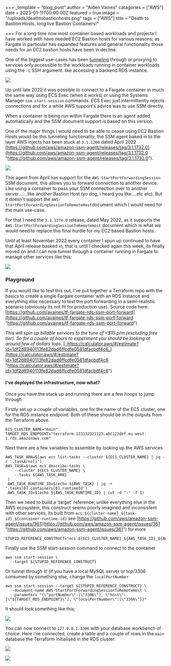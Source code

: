 +++
_template = "blog_post"
author = "Aiden Vaines"
catagories = ["AWS"]
date = 2023-01-11T00:00:00Z
featured = true
image = "/uploads/deathtobastionhosts.png"
tags = ["AWS"]
title = "Death to Bastion Hosts, long live Bastion Containers!"

+++
For a long time now most container based workloads and projects I have worked with have needed EC2 Bastion hosts for various reasons; as Fargate in particular has expanded features and general functionality those needs for an EC2 bastion hosts have been in decline.

One of the biggest use-cases has been [tunneling](https://www.ssh.com/academy/ssh/tunneling) through or proxying to services only accessible to the workloads running in container workloads using the `-L` SSH argument. like accessing a backend RDS instance.

![](/uploads/bastion-containers7.png)

Up until late 2022 it was possible to connect to a Fargate container in much the same way using ECS Exec (when it works) or using the Systems Manager `ssm start-session` commands. ECS Exec just intermittently rejects connections and for a while AWS support's advice was to use SSM directly.

When a container is being run within Fargate there is an agent added automatically and the SSM document support is based on this version.

One of the major things I would need to be able to cease using EC2 Bastion Hosts would be this tunneling functionality, the SSM agent baked in to the layer AWS injects has been stuck at `3.1.1260` dated April 2022 [https://github.com/aws/amazon-ssm-agent/releases/tag/3.1.1732.0](https://github.com/aws/amazon-ssm-agent/releases/tag/3.1.1732.0 "https://github.com/aws/amazon-ssm-agent/releases/tag/3.1.1732.0").

![](/uploads/bastion-containers6.png)

This agent from April has support for the `AWS-StartPortForwardingSession` SSM document, this allows you to forward connection to another device. Like using a container to pass your SSM connection over to another server.......like another Bastion Host (yo dog, i heard you like....etc etc). But it doesn't support the `AWS-StartPortForwardingSessionToRemoteHost`document which I would need for the main use-case.

For that I need the `3.1.1374.0` release, dated May 2022, as it supports the `AWS-StartPortForwardingSessionToRemoteHost` document which is what we would need to replace this final hurdle for my EC2 based Bastion hosts.

Until at least November 2022 every container I spun up continued to have that April release basked in, that is until I checked again this week, its finally moved on and I can now tunnel through a container running in Fargate to manage other services like this:

![](/uploads/bastion-containers5.png)

### Playground

If you would like to test this out, I've put together a Terraform repo with the basics to create a single Fargate container with an RDS instance and everything else necessary to test the port forwarding in a semi-realistic scenario (obviously its not fit for production use). Source code here: [https://github.com/avaines/tf-fargate-rds-ssm-port-forward](https://github.com/avaines/tf-fargate-rds-ssm-port-forward "https://github.com/avaines/tf-fargate-rds-ssm-port-forward")

_This will spin up billable services to the tune of <$15 p/m (excluding free tier). So for a couple of hours to experiment you should be looking at around few of dollars tops._ [_https://calculator.aws/#/estimate?id=1df2d8940113fe82dad6ffcdfe0581dfacbdf4c6_](https://calculator.aws/#/estimate?id=1df2d8940113fe82dad6ffcdfe0581dfacbdf4c6 "https://calculator.aws/#/estimate?id=1df2d8940113fe82dad6ffcdfe0581dfacbdf4c6")

#### I've deployed the infrastructure, now what?

Once you have the stack up and running there are a few hoops to jump through

Firstly set up a couple of variables, one for the name of the ECS cluster, one for the RDS instance endpoint. Both of these should be in the outputs from the Terraform above.

    ECS_CLUSTER_NAME="main"
    TARGET_RDS_ENDPOINT="terraform-123132321123.abc123def.eu-west-1.rds.amazonaws.com"

Next there are a few variables to assemble by looking up the AWS services

    AWS_TASK_ARN=$(aws ecs list-tasks --cluster ${ECS_CLUSTER_NAME} | jq -r '.taskArns[]')
    AWS_TASK=$(aws ecs describe-tasks \ 
        --cluster ${ECS_CLUSTER_NAME} \ 
        --tasks ${AWS_TASK_ARN}
     )
     AWS_TASK_RUNTIME_ID=$(echo ${AWS_TASK} | jq -r '.tasks[0].containers[0].runtimeId')
     AWS_TASK_ID=$(echo ${AWS_TASK_RUNTIME_ID} | cut -d "-" -f 1)

Then we need to build a 'target' reference; unlike everything else in the AWS ecosystem, this construct seems poorly imagined and inconsistent with other services, its built from `ecs:${cluster-name}_${task-id}_${container-runtime-id}` see [https://github.com/aws/amazon-ssm-agent/issues/361](https://github.com/aws/amazon-ssm-agent/issues/361 "https://github.com/aws/amazon-ssm-agent/issues/361") for more

    STUPID_REFERENCE_CONSTRUCT="ecs:${ECS_CLUSTER_NAME}_${AWS_TASK_ID}_${AWS_TASK_RUNTIME_ID}"

Finally use the SSM start-session command to connect to the container

    aws ssm start-session \
      --target ${STUPID_REFERENCE_CONSTRUCT}

Or tunnel through it! (if you have a local MySQL server or tcp/3306 consumed by something else, change the `localPortNumber`

    aws ssm start-session --target ${STUPID_REFERENCE_CONSTRUCT} \
      --document-name AWS-StartPortForwardingSessionToRemoteHost \
      --parameters "{\"portNumber\":[\"3306\"], \"host\":[\"${TARGET_RDS_ENDPOINT}\"], \"localPortNumber\":[\"3306\"]}"

It should look something like this;

![](/uploads/bastion-containers3.png)

You can now connect to `127.0.0.1:3306` with your database workbench of choice. Here i've connected, create a table and a couple of rows in the `main` database the Terraform initialised in the RDS cluster.

![](/uploads/bastion-containers4.png)

![](/uploads/bastion-containers2.png)
